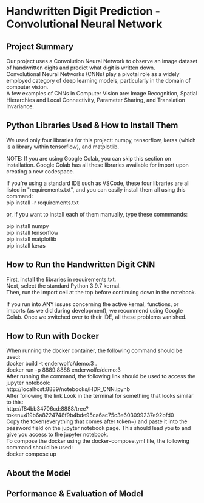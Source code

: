 # Handwritten Digit Prediction - Convolutional Neural Network

## Project Summary
Our project uses a Convolution Neural Network to observe an image dataset of handwritten digits and predict what digit is written down.  
Convolutional Neural Networks (CNNs) play a pivotal role as a widely employed category of deep learning models, particularly in the domain of computer vision.  
A few examples of CNNs in Computer Vision are: Image Recognition, Spatial Hierarchies and Local Connectivity, Parameter Sharing, and Translation Invariance.  

## Python Libraries Used & How to Install Them
We used only four libraries for this project: numpy, tensorflow, keras (which is a library within tensorflow), and matplotlib.  

NOTE: If you are using Google Colab, you can skip this section on installation. Google Colab has all these libraries available for import upon creating a new codespace.  

If you're using a standard IDE such as VSCode, these four libraries are all listed in "requirements.txt", and you can easily install them all using this command:  
  pip install -r requirements.txt  
  
or, if you want to install each of them manually, type these commmands:  
  
pip install numpy  
pip install tensorflow  
pip install matplotlib  
pip install keras  
## How to Run the Handwritten Digit CNN
First, install the libraries in requirements.txt.  
Next, select the standard Python 3.9.7 kernal.  
Then, run the import cell at the top before continuing down in the notebook.  

  If you run into ANY issues concerning the active kernal, functions, or imports (as we did during development), we recommend using Google Colab. Once we switched over to their IDE, all these problems vanished.   
## How to Run with Docker
 When running the docker container, the following command should be used:   
 docker build -t enderwolfc/demo:3 .  
 docker run -p 8889:8888 enderwolfc/demo:3  
 After running the command, the following link should be used to access the jupyter notebook:  
 http://localhost:8889/notebooks/HDP_CNN.ipynb  
 After following the link Look in the terminal for something that looks similar to this:  
 http://f84bb34706cd:8888/tree?token=419b6a8224748f9b4bde95ca6ac75c3e603099237e92bfd0  
 Copy the token(everything that comes after token=) and paste it into the password field on the jupyter notebook page. This should lead you to and give you access to the jupyter notebook.  
 To compose the docker using the docker-compose.yml file, the following command should be used:  
    docker compose up  

## About the Model

## Performance & Evaluation of Model
